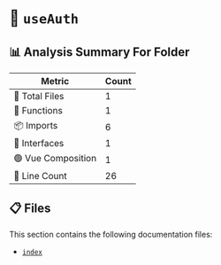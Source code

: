# 📁 `useAuth`

## 📊 Analysis Summary For Folder

| Metric | Count |
|--------|-------|
| 📁 Total Files | 1 |
| 🔧 Functions | 1 |
| 📦 Imports | 6 |
| 📐 Interfaces | 1 |
| 🟢 Vue Composition | 1 |
| 🔢 Line Count | 26 |


## 📋 Files

This section contains the following documentation files:

- [`index`](./index.md)